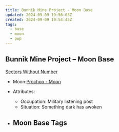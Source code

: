 ```yaml
---
title: Bunnik Mine Project - Moon Base
updated: 2024-09-09 19:56:03Z
created: 2024-09-09 19:54:45Z
tags:
  - base
  - moon
  - pwp
---
```


## Bunnik Mine Project &ndash; Moon Base

[Sectors Without Number](https://sectorswithoutnumber.com/sector/bfDcBzTtgpeyLUfwzjio/moonBase/a0dHcIG8b9CdH1KFBg0z)

- Moon:[Prochoo - Moon](../../../Gaming/StarsWithoutNumber/PiratesWithoutPlunder/Prochoo%20-%20Moon.md)

- Attributes:
   -   Occupation: Military listening post
   -   Situation: Something dark has awoken

- Moon Base Tags
	- 